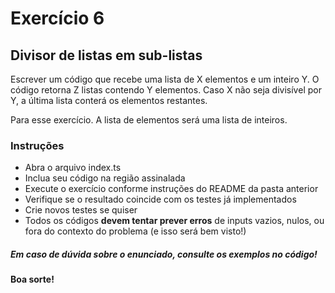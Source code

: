 # Exercício 6
## Divisor de listas em sub-listas

Escrever um código que recebe uma lista de X elementos e um inteiro Y. O código retorna Z listas contendo Y elementos. Caso X não seja divisível por Y, a última lista conterá os elementos restantes.

Para esse exercício. A lista de elementos será uma lista de inteiros.

### Instruções
- Abra o arquivo index.ts
- Inclua seu código na região assinalada
- Execute o exercício conforme instruções do README da pasta anterior
- Verifique se o resultado coincide com os testes já implementados
- Crie novos testes se quiser
- Todos os códigos **devem tentar prever erros** de inputs vazios, nulos, ou fora do contexto do problema (e isso será bem visto!)

##### Em caso de dúvida sobre o enunciado, consulte os exemplos no código!



**Boa sorte!**


